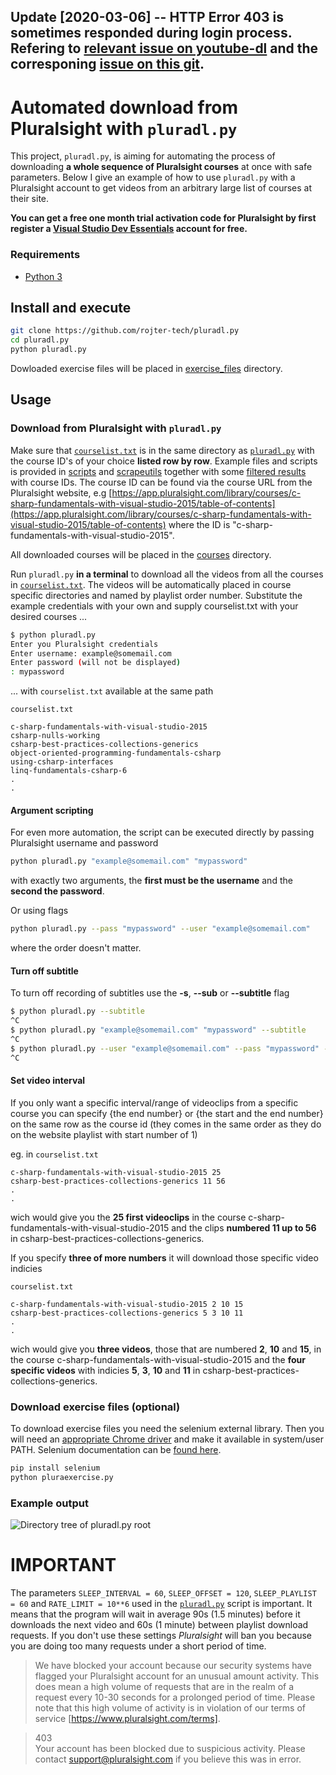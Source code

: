 Update [2020-03-06] -- **HTTP Error 403** is sometimes responded during login process. Refering to [relevant issue on youtube-dl](https://github.com/ytdl-org/youtube-dl/issues/24008) and the corresponing [issue on this git](https://github.com/rojter-tech/pluradl.py/issues/12).
---
# Automated download from Pluralsight with `pluradl.py`
This project, `pluradl.py`, is aiming for automating the process of downloading **a whole sequence of Pluralsight courses** at once with safe parameters. Below I give an example of how to use `pluradl.py` with a Pluralsight account to get videos from an arbitrary large list of courses at their site.

**You can get a free one month trial activation code for Pluralsight by first register a [Visual Studio Dev Essentials](https://www.visualstudio.com/dev-essentials/) account for free.**

### Requirements
* [Python 3](https://www.python.org/downloads/release/python-374/)

## Install and execute
```bash
git clone https://github.com/rojter-tech/pluradl.py
cd pluradl.py
python pluradl.py
```

Dowloaded exercise files will be placed in [exercise_files](https://github.com/rojter-tech/pluradl.py/tree/master/exercise_files) directory.

## Usage

### Download from **Pluralsight** with `pluradl.py`
Make sure that [`courselist.txt`](https://github.com/rojter-tech/pluradl.py/blob/master/courselist.txt) is in the same directory as [`pluradl.py`](https://github.com/rojter-tech/pluradl.py/blob/master/pluradl.py) with the course ID's of your choice **listed row by row**. Example files and scripts is provided in [scripts](https://github.com/rojter-tech/pluradl.py/tree/master/scripts) and [scrapeutils](https://github.com/rojter-tech/pluradl.py/tree/master/scrapeutils) together with some [filtered results](https://github.com/rojter-tech/pluradl.py/tree/master/scrapeutils/filtered_results) with course IDs. The course ID can be found via the course URL from the Pluralsight website, e.g [https://app.pluralsight.com/library/courses/c-sharp-fundamentals-with-visual-studio-2015/table-of-contents](https://app.pluralsight.com/library/courses/c-sharp-fundamentals-with-visual-studio-2015/table-of-contents) where the ID is "c-sharp-fundamentals-with-visual-studio-2015".

All downloaded courses will be placed in the [courses](https://github.com/rojter-tech/pluradl.py/tree/master/courses) directory.

Run `pluradl.py` **in a terminal** to download all the videos from all the courses in [`courselist.txt`](https://github.com/rojter-tech/pluradl.py/blob/master/courselist.txt). The videos will be automatically placed in course specific directories and named by playlist order number. Substitute the example credentials with your own and supply courselist.txt with your desired courses ...

```bash
$ python pluradl.py
Enter you Pluralsight credentials
Enter username: example@somemail.com
Enter password (will not be displayed)
: mypassword
```

... with `courselist.txt` available at the same path

`courselist.txt`
```notepad
c-sharp-fundamentals-with-visual-studio-2015
csharp-nulls-working
csharp-best-practices-collections-generics
object-oriented-programming-fundamentals-csharp
using-csharp-interfaces
linq-fundamentals-csharp-6
.
.
```

#### Argument scripting
For even more automation, the script can be executed directly by passing Pluralsight username and password

```bash
python pluradl.py "example@somemail.com" "mypassword"
```
with exactly two arguments, the **first must be the username** and the **second the password**.

Or using flags

```bash
python pluradl.py --pass "mypassword" --user "example@somemail.com"
```
where the order doesn't matter.

#### Turn off subtitle
To turn off recording of subtitles use the **-s**, **--sub** or **--subtitle** flag
```bash
$ python pluradl.py --subtitle
^C
$ python pluradl.py "example@somemail.com" "mypassword" --subtitle
^C
$ python pluradl.py --user "example@somemail.com" --pass "mypassword" --subtitle
^C
```

#### Set video interval
If you only want a specific interval/range of videoclips from a specific course you can specify {the end number} or {the start and the end number} on the same row as the course id (they comes in the same order as they do on the website playlist with start number of 1)

eg. in `courselist.txt`    
```notepad
c-sharp-fundamentals-with-visual-studio-2015 25
csharp-best-practices-collections-generics 11 56
.
.
```

wich would give you the **25 first videoclips** in the course c-sharp-fundamentals-with-visual-studio-2015 and the clips **numbered 11 up to 56** in csharp-best-practices-collections-generics.

If you specify **three of more numbers** it will download those specific video indicies

`courselist.txt`    
```notepad
c-sharp-fundamentals-with-visual-studio-2015 2 10 15
csharp-best-practices-collections-generics 5 3 10 11
.
.
```

wich would give you **three videos**, those that are numbered **2**, **10** and **15**, in the course c-sharp-fundamentals-with-visual-studio-2015 and the **four specific videos** with indicies **5**, **3**, **10** and **11** in csharp-best-practices-collections-generics.

### Download exercise files (optional)
To download exercise files you need the selenium external library. Then you will need an [appropriate Chrome driver](https://sites.google.com/a/chromium.org/chromedriver/downloads) and make it available in system/user PATH. Selenium documentation can be [found here](https://selenium-python.readthedocs.io/).
```bash
pip install selenium
python pluraexercise.py
```

### Example output

![Directory tree of pluradl.py root](https://raw.githubusercontent.com/rojter-tech/pluradl.py/master/image/example_output_tree.png)

# IMPORTANT
The parameters `SLEEP_INTERVAL = 60`, `SLEEP_OFFSET = 120`, `SLEEP_PLAYLIST = 60` and `RATE_LIMIT = 10**6` used in the [`pluradl.py`](https://github.com/rojter-tech/pluradl.py/blob/master/pluradl.py) script is important. It means that the program will wait in average 90s (1.5 minutes) before it downloads the next video and 60s (1 minute) between playlist download requests. If you don't use these settings _Pluralsight_ will ban you because you are doing too many requests under a short period of time.

>We have blocked your account because our security systems have flagged your Pluralsight account for an unusual amount activity. This does mean a high volume of requests that are in the realm of a request every 10-30 seconds for a prolonged period of time. Please note that this high volume of activity is in violation of our terms of service [https://www.pluralsight.com/terms].

> 403    
Your account has been blocked due to suspicious activity.
Please contact support@pluralsight.com if you believe this was in error.
